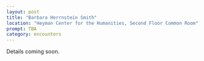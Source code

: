 ```yaml
---
layout: post
title: "Barbara Herrnstein Smith"
location: "Heyman Center for the Humanities, Second Floor Common Room"
prompt: TBA
category: encounters
---
```


Details coming soon.